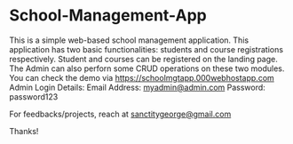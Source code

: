# School-Management-App
This is a simple web-based school management application. This application has two basic functionalities: students and course registrations respectively.
Student and courses can be registered on the landing page. The Admin can also perforn some CRUD operations on these two modules.
You can check the demo via https://schoolmgtapp.000webhostapp.com
Admin Login Details:
Email Address: myadmin@admin.com
Password: password123

For feedbacks/projects, reach at sanctitygeorge@gmail.com

Thanks!
